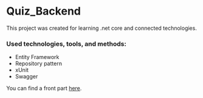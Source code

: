 # Quiz_Backend

This project was created for learning .net core and connected technologies.


### Used technologies, tools, and methods:
* Entity Framework
* Repository pattern
* xUnit
* Swagger


You can find a front part [here](https://github.com/DmitriyBuranov/Quiz_Front).
